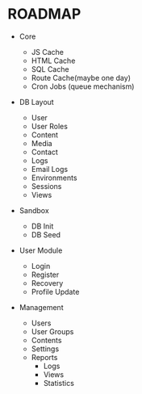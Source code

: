 # ROADMAP

- Core
	- JS Cache
	- HTML Cache
	- SQL Cache
	- Route Cache(maybe one day)
	- Cron Jobs (queue mechanism)

- DB Layout
	- User
	- User Roles
	- Content
	- Media
	- Contact
	- Logs
	- Email Logs
	- Environments
	- Sessions
	- Views

- Sandbox
	- DB Init
	- DB Seed

- User Module
	- Login
	- Register
	- Recovery
	- Profile Update

- Management 

	- Users
	- User Groups
	- Contents
	- Settings
	- Reports
		- Logs
		- Views
		- Statistics